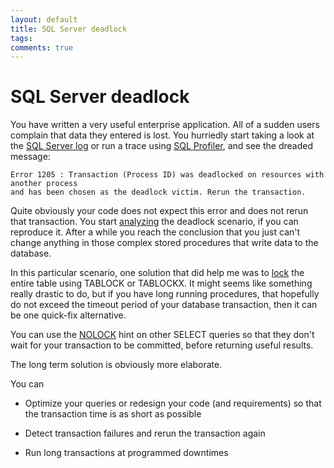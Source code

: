 ```yaml
---
layout: default
title: SQL Server deadlock
tags:
comments: true
---
```

# SQL Server deadlock

You have written a very useful enterprise application. All of a sudden users complain that data they entered is lost. You hurriedly start taking a look at the [SQL Server log](https://docs.microsoft.com/en-us/sql/tools/configuration-manager/viewing-the-sql-server-error-log) or run a trace using [SQL Profiler](https://docs.microsoft.com/en-us/sql/tools/sql-server-profiler/start-sql-server-profiler), and see the dreaded message:

```text
Error 1205 : Transaction (Process ID) was deadlocked on resources with another process 
and has been chosen as the deadlock victim. Rerun the transaction.
```

Quite obviously your code does not expect this error and does not rerun that transaction. You start [analyzing](https://docs.microsoft.com/en-us/sql/tools/sql-server-profiler/analyze-deadlocks-with-sql-server-profiler) the deadlock scenario, if you can reproduce it. After a while you reach the conclusion that you just can't change anything in those complex stored procedures that write data to the database.

In this particular scenario, one solution that did help me was to [lock](http://technet.microsoft.com/en-us/library/ms187373.aspx) the entire table using TABLOCK or TABLOCKX. It might seems like something really drastic to do, but if you have long running procedures, that hopefully do not exceed the timeout period of your database transaction, then it can be one quick-fix alternative.

You can use the [NOLOCK](http://www.codinghorror.com/blog/2008/08/deadlocked.html) hint on other SELECT queries so that they don't wait for your transaction to be committed, before returning useful results.

The long term solution is obviously more elaborate.

You can

* Optimize your queries or redesign your code (and requirements) so that the transaction time is as short as possible

* Detect transaction failures and rerun the transaction again

* Run long transactions at programmed downtimes
